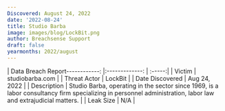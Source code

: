 ```yaml
---
Discovered: August 24, 2022
date: '2022-08-24'
title: Studio Barba
image: images/blog/LockBit.png
author: Breachsense Support
draft: false
yearmonths: 2022/august
---
```


| Data Breach Report------------:     |:-------------:    | :-----:|
| Victim      | studiobarba.com      | 
| Threat Actor      | LockBit      | 
| Date Discovered      | Aug 24, 2022      | 
| Description      | Studio Barba, operating in the sector since 1969, is a labor consultancy firm specializing in personnel administration, labor law and extrajudicial matters.      | 
| Leak Size      | N/A      | 


